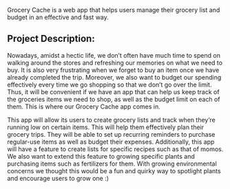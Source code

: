Grocery Cache is a web app that helps users manage their grocery list and budget in an effective and fast way.

## Project Description:

Nowadays, amidst a hectic life, we don’t often have much time to spend on walking around the stores and refreshing our memories on what we need to buy. It is also very frustrating when we forget to buy an item once we have already completed the trip. Moreover, we also want to budget our spending effectively every time we go shopping so that we don’t go over the limit. Thus, it will be convenient if we have an app that can help us keep track of the groceries items we need to shop, as well as the budget limit on each of them. This is where our Grocery Cache app comes in.

This app will allow its users to create grocery lists and track when they’re running low on certain items. This will help them effectively plan their grocery trips. They will be able to set up recurring reminders to purchase regular-use items as well as budget their expenses. Additionally, this app will have a feature to create lists for specific recipes such as that of momos. We also want to extend this feature to growing specific plants and purchasing items such as fertilizers for them. With growing environmental concerns we thought this would be a fun and quirky way to spotlight plants and encourage users to grow one :)
